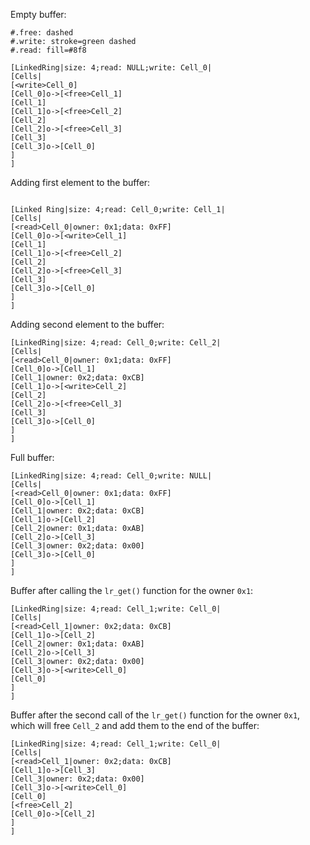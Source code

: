 Empty buffer:

```nomnoml
#.free: dashed
#.write: stroke=green dashed
#.read: fill=#8f8

[LinkedRing|size: 4;read: NULL;write: Cell_0|
[Cells|
[<write>Cell_0]
[Cell_0]o->[<free>Cell_1]
[Cell_1]
[Cell_1]o->[<free>Cell_2]
[Cell_2]
[Cell_2]o->[<free>Cell_3]
[Cell_3]
[Cell_3]o->[Cell_0]
]
]
```

Adding first element to the buffer:

```nomnoml

[Linked Ring|size: 4;read: Cell_0;write: Cell_1|
[Cells|
[<read>Cell_0|owner: 0x1;data: 0xFF]
[Cell_0]o->[<write>Cell_1]
[Cell_1]
[Cell_1]o->[<free>Cell_2]
[Cell_2]
[Cell_2]o->[<free>Cell_3]
[Cell_3]
[Cell_3]o->[Cell_0]
]
]
```

Adding second element to the buffer:

```nomnoml
[LinkedRing|size: 4;read: Cell_0;write: Cell_2|
[Cells|
[<read>Cell_0|owner: 0x1;data: 0xFF]
[Cell_0]o->[Cell_1]
[Cell_1|owner: 0x2;data: 0xCB]
[Cell_1]o->[<write>Cell_2]
[Cell_2]
[Cell_2]o->[<free>Cell_3]
[Cell_3]
[Cell_3]o->[Cell_0]
]
]
```

Full buffer:

```nomnoml
[LinkedRing|size: 4;read: Cell_0;write: NULL|
[Cells|
[<read>Cell_0|owner: 0x1;data: 0xFF]
[Cell_0]o->[Cell_1]
[Cell_1|owner: 0x2;data: 0xCB]
[Cell_1]o->[Cell_2]
[Cell_2|owner: 0x1;data: 0xAB]
[Cell_2]o->[Cell_3]
[Cell_3|owner: 0x2;data: 0x00]
[Cell_3]o->[Cell_0]
]
]
```

Buffer after calling the `lr_get()` function for the owner `0x1`:

```nomnoml
[LinkedRing|size: 4;read: Cell_1;write: Cell_0|
[Cells|
[<read>Cell_1|owner: 0x2;data: 0xCB]
[Cell_1]o->[Cell_2]
[Cell_2|owner: 0x1;data: 0xAB]
[Cell_2]o->[Cell_3]
[Cell_3|owner: 0x2;data: 0x00]
[Cell_3]o->[<write>Cell_0]
[Cell_0]
]
]
```

Buffer after the second call of the `lr_get()` function for the owner `0x1`, which will free `Cell_2` and add them to the end of the buffer:

```nomnoml
[LinkedRing|size: 4;read: Cell_1;write: Cell_0|
[Cells|
[<read>Cell_1|owner: 0x2;data: 0xCB]
[Cell_1]o->[Cell_3]
[Cell_3|owner: 0x2;data: 0x00]
[Cell_3]o->[<write>Cell_0]
[Cell_0]
[<free>Cell_2]
[Cell_0]o->[Cell_2]
]
]
```

